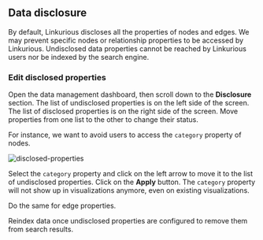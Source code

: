 ## Data disclosure

By default, Linkurious discloses all the properties of nodes and edges. We may prevent specific nodes or relationship properties to be accessed by Linkurious. Undisclosed data properties cannot be reached by Linkurious users nor be indexed by the search engine.

### Edit disclosed properties

Open the data management dashboard, then scroll down to the **Disclosure** section. The list of undisclosed properties is on the left side of the screen. The list of disclosed properties is on the right side of the screen. Move properties from one list to the other to change their status.

For instance, we want to avoid users to access the `category` property of nodes.

![disclosed-properties](https://raw.githubusercontent.com/Linkurious/linkurious-enterprise-manual/master/screenshots/155.png)

Select the `category` property and click on the left arrow to move it to the list of undisclosed properties. Click on the **Apply** button. The `category` property will not show up in visualizations anymore, even on existing visualizations. 

Do the same for edge properties.

<div class="alert alert-warning">
  Reindex data once undisclosed properties are configured to remove them from search results.
</div>
